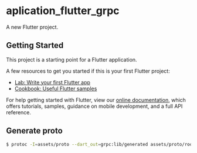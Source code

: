 # aplication_flutter_grpc

A new Flutter project.

## Getting Started

This project is a starting point for a Flutter application.

A few resources to get you started if this is your first Flutter project:

- [Lab: Write your first Flutter app](https://flutter.dev/docs/get-started/codelab)
- [Cookbook: Useful Flutter samples](https://flutter.dev/docs/cookbook)

For help getting started with Flutter, view our
[online documentation](https://flutter.dev/docs), which offers tutorials,
samples, guidance on mobile development, and a full API reference.


## Generate proto

```bash
$ protoc -I=assets/proto --dart_out=grpc:lib/generated assets/proto/room.proto assets/proto/manager.proto google/protobuf/empty.proto google/protobuf/timestamp.proto
```